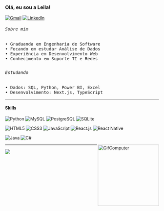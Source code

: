 <h3>Olá, eu sou a Leila! </h3>

[![Gmail](https://img.shields.io/badge/Gmail-black.svg?logo=Gmail&logoColor=white)](mailto:leiila.hort@gmail.com) 
[![LinkedIn](https://img.shields.io/badge/LinkedIn-black.svg?logo=linkedin&logoColor=white)](https://www.linkedin.com/in/leila-hortencio/)

<samp>
<h6>Sobre mim</h6>
• Graduanda em Engenharia de Software<br>
• Focando em estudar Análise de Dados<br>
• Experiência em Desenvolvimento Web<br>
• Conhecimento em Suporte TI e Redes
</samp>

##

<samp>
<h6>Estudando</h6>
• Dados: SQL, Python, Power BI, Excel<br>
• Desenvolvimento: Next.js, TypeScript
</samp>

---

<h4>Skills</h4>

![Python](https://img.shields.io/badge/python-6F2C91.svg?style=for-the-badge&logo=python&logoColor=black) 
![MySQL](https://img.shields.io/badge/mysql-6F2C91.svg?style=for-the-badge&logo=mysql&logoColor=black) 
![PostgreSQL](https://img.shields.io/badge/postgresql-6F2C91.svg?style=for-the-badge&logo=postgresql&logoColor=black) 
![SQLite](https://img.shields.io/badge/sqlite-6F2C91.svg?style=for-the-badge&logo=sqlite&logoColor=black) 

![HTML5](https://img.shields.io/badge/html5-6F2C91.svg?style=for-the-badge&logo=html5&logoColor=black) 
![CSS3](https://img.shields.io/badge/css3-6F2C91.svg?style=for-the-badge&logo=css3&logoColor=black) 
![JavaScript](https://img.shields.io/badge/javascript-6F2C91.svg?style=for-the-badge&logo=javascript&logoColor=black) 
![React.js](https://img.shields.io/badge/react-6F2C91.svg?style=for-the-badge&logo=react&logoColor=black) 
![React Native](https://img.shields.io/badge/react_native-6F2C91.svg?style=for-the-badge&logo=react&logoColor=black) 

![Java](https://img.shields.io/badge/java-6F2C91.svg?style=for-the-badge&logo=openjdk&logoColor=black) 
![C#](https://img.shields.io/badge/c%23-6F2C91.svg?style=for-the-badge&logo=csharp&logoColor=black) 



<img align="right" height="200px" src="https://i.pinimg.com/originals/39/b2/89/39b289eca8b58a99b29423a4078504fe.gif" alt="GifComputer">

---

![](https://github-readme-stats.vercel.app/api/top-langs/?username=itsleila&theme=jolly&hide_border=true&include_all_commits=true&count_private=true&layout=compact)

